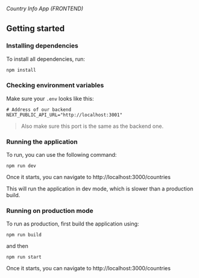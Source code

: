 ###### Country Info App (FRONTEND)

## Getting started

### Installing dependencies

To install all dependencies, run:

```bash
npm install
```

### Checking environment variables

Make sure your `.env` looks like this:

```
# Address of our backend
NEXT_PUBLIC_API_URL="http://localhost:3001"
```

> Also make sure this port is the same as the backend one.

### Running the application

To run, you can use the following command:

```
npm run dev
```

Once it starts, you can navigate to http://localhost:3000/countries

This will run the application in dev mode, which is slower than a production build.

### Running on production mode

To run as production, first build the application using:

```
npm run build
```

and then

```
npm run start
```

Once it starts, you can navigate to http://localhost:3000/countries

